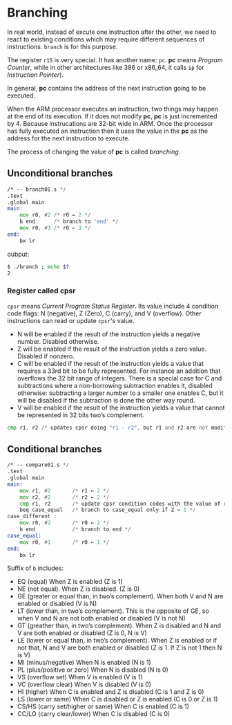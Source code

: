 # Branching

In real world, instead of excute one instruction after the other,
we need to react to existing conditions which may require different
sequences of instructions. `branch` is for this purpose.

The register `r15` is very special. It has another name: `pc`.
**pc** means *Program Counter*, while in other architectures like
386 or x86_64, it calls `ip` for *Instruction Pointer*).

In general, **pc** contains the address of the next instruction going to
be executed.

When the ARM processor executes an instruction, two things may happen
at the end of its execution. If it does not modify **pc**, **pc** is just
incremented by 4. Because instrucations are 32-bit wide in ARM.
Once the processor has fully executed an instruction then it uses the
value in the **pc** as the address for the next instruction to execute.

The process of changing the value of **pc** is called *branching*.

## Unconditional branches

```asm
/* -- branch01.s */
.text
.global main
main:
    mov r0, #2 /* r0 ← 2 */
    b end      /* branch to 'end' */
    mov r0, #3 /* r0 ← 3 */
end:
    bx lr
```

oubput:

```bash
$ ./branch ; echo $?
2
```

### Register called cpsr

`cpsr` means *Current Program Status Register*.
Its value include 4 condition code flags:
N (negative), Z (Zero), C (carry), and V (overflow).
Other instructions can read or update `cpsr`'s value.

- N will be enabled if the result of the instruction yields a negative number. Disabled otherwise.
- Z will be enabled if the result of the instruction yields a zero value. Disabled if nonzero.
- C will be enabled if the result of the instruction yields a value that requires a 33rd bit to be fully represented. For instance an addition that overflows the 32 bit range of integers. There is a special case for C and subtractions where a non-borrowing subtraction enables it, disabled otherwise: subtracting a larger number to a smaller one enables C, but it will be disabled if the subtraction is done the other way round.
- V will be enabled if the result of the instruction yields a value that cannot be represented in 32 bits two’s complement.

```asm
cmp r1, r2 /* updates cpsr doing "r1 - r2", but r1 and r2 are not modified */
```

## Conditional branches


```asm
/* -- compare01.s */
.text
.global main
main:
    mov r1, #2       /* r1 ← 2 */
    mov r2, #2       /* r2 ← 2 */
    cmp r1, r2       /* update cpsr condition codes with the value of r1-r2 */
    beq case_equal   /* branch to case_equal only if Z = 1 */
case_different :
    mov r0, #2       /* r0 ← 2 */
    b end            /* branch to end */
case_equal:
    mov r0, #1       /* r0 ← 1 */
end:
    bx lr
```

Suffix of `b` includes:

- EQ (equal) When Z is enabled (Z is 1)
- NE (not equal). When Z is disabled. (Z is 0)
- GE (greater or equal than, in two’s complement). When both V and N are enabled or disabled (V is N)
- LT (lower than, in two’s complement). This is the opposite of GE, so when V and N are not both enabled or disabled (V is not N)
- GT (greather than, in two’s complement). When Z is disabled and N and V are both enabled or disabled (Z is 0, N is V)
- LE (lower or equal than, in two’s complement). When Z is enabled or if not that, N and V are both enabled or disabled (Z is 1. If Z is not 1 then N is V)
- MI (minus/negative) When N is enabled (N is 1)
- PL (plus/positive or zero) When N is disabled (N is 0)
- VS (overflow set) When V is enabled (V is 1)
- VC (overflow clear) When V is disabled (V is 0)
- HI (higher) When C is enabled and Z is disabled (C is 1 and Z is 0)
- LS (lower or same) When C is disabled or Z is enabled (C is 0 or Z is 1)
- CS/HS (carry set/higher or same) When C is enabled (C is 1)
- CC/LO (carry clear/lower) When C is disabled (C is 0)
